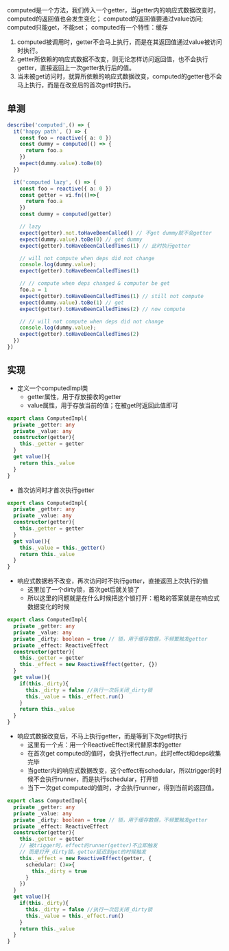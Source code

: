 computed是一个方法，我们传入一个getter，当getter内的响应式数据改变时，computed的返回值也会发生变化；
computed的返回值要通过value访问;
computed只能get，不能set；
computed有一个特性：缓存
1. computed被调用时，getter不会马上执行，而是在其返回值通过value被访问时执行。
2. getter所依赖的响应式数据不改变，则无论怎样访问返回值，也不会执行getter，直接返回上一次getter执行后的值。
3. 当未被get访问时，就算所依赖的响应式数据改变，computed的getter也不会马上执行，而是在改变后的首次get时执行。

## 单测
```ts
describe('computed',() => {
  it('happy path', () => {
    const foo = reactive({ a: 0 })
    const dummy = computed(() => {
      return foo.a
    })
    expect(dummy.value).toBe(0)
  })

  it('computed lazy', () => {
    const foo = reactive({ a: 0 })
    const getter = vi.fn(()=>{
      return foo.a
    })
    const dummy = computed(getter)

    // lazy
    expect(getter).not.toHaveBeenCalled() // 不get dummy就不会getter
    expect(dummy.value).toBe(0) // get dummy
    expect(getter).toHaveBeenCalledTimes(1) // 此时执行getter

    // will not compute when deps did not change
    console.log(dummy.value);
    expect(getter).toHaveBeenCalledTimes(1)

    // // compute when deps changed & computer be get
    foo.a = 1
    expect(getter).toHaveBeenCalledTimes(1) // still not compute
    expect(dummy.value).toBe(1) // get
    expect(getter).toHaveBeenCalledTimes(2) // now compute

    // // will not compute when deps did not change
    console.log(dummy.value);
    expect(getter).toHaveBeenCalledTimes(2)
  })
})
```

## 实现
- 定义一个computedImpl类
	- getter属性，用于存放接收的getter
	- value属性，用于存放当前的值；在被get时返回此值即可
```ts
export class ComputedImpl{
  private _getter: any
  private _value: any
  constructor(getter){
    this._getter = getter
  }
  get value(){
    return this._value
  }
}

```
- 首次访问时才首次执行getter
```ts
export class ComputedImpl{
  private _getter: any
  private _value: any
  constructor(getter){
    this._getter = getter
  }
  get value(){
    this._value = this._getter()
    return this._value
  }
}
```
- 响应式数据若不改变，再次访问时不执行getter，直接返回上次执行的值
  - 这里加了一个dirty锁，首次get后就关锁了
  - 所以这里的问题就是在什么时候把这个锁打开：粗略的答案就是在响应式数据变化的时候
```ts
export class ComputedImpl{
  private _getter: any
  private _value: any
  private _dirty: boolean = true // 锁，用于缓存数据，不频繁触发getter
  private _effect: ReactiveEffect
  constructor(getter){
    this._getter = getter
    this._effect = new ReactiveEffect(getter, {})
  }
  get value(){
    if(this._dirty){
      this._dirty = false //执行一次后关闭_dirty锁
      this._value = this._effect.run()
    }
    return this._value
  }
}
```
- 响应式数据改变后，不马上执行getter，而是等到下次get时执行
  - 这里有一个点：用一个ReactiveEffect来代替原本的getter
  - 在首次get computed的值时，会执行effect.run，此时effect和deps收集完毕
  - 当getter内的响应式数据改变，这个effect有schedular，所以trigger的时候不会执行runner，而是执行schedular，打开锁
  - 当下一次get computed的值时，才会执行runner，得到当前的返回值。
```ts
export class ComputedImpl{
  private _getter: any
  private _value: any
  private _dirty: boolean = true // 锁，用于缓存数据，不频繁触发getter
  private _effect: ReactiveEffect
  constructor(getter){
    this._getter = getter
    // 被trigger时，effect的runner(getter)不立即触发
    // 而是打开_dirty锁，getter延迟到get的时候触发
    this._effect = new ReactiveEffect(getter, {
      schedular: ()=>{
        this._dirty = true
      }
    })
  }
  get value(){
    if(this._dirty){
      this._dirty = false //执行一次后关闭_dirty锁
      this._value = this._effect.run()
    }
    return this._value
  }
}
```